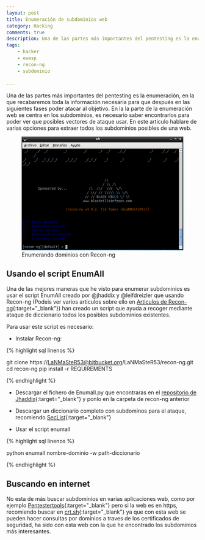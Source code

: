 ```yaml
---
layout: post
title: Enumeración de subdominios web
category: Hacking
comments: true
description: Una de las partes más importantes del pentesting es la enumeración, en la que recabaremos toda la información necesaria para que después en las siguientes fases poder atacar al objetivo. En la la parte de la enumeración web se centra en los subdominios, es necesario saber encontrarlos para poder ver que posibles vectores de ataque usar.  En este articulo hablare de varias opciones para extraer todos los subdominios posibles de una web.
tags:   
    - hacker
    - owasp    
    - recon-ng
    - subdominio

---
```


Una de las partes más importantes del pentesting es la enumeración, en la que recabaremos toda la información necesaria para que después en las siguientes fases poder atacar al objetivo. En la la parte de la enumeración web se centra en los subdominios, es necesario saber encontrarlos para poder ver que posibles vectores de ataque usar.  En este articulo hablare de varias opciones para extraer todos los subdominios posibles de una web.

<figure>
<img alt="Enumerando dominios con recon-ng" src="/resources/images/recon-ng-inicio.png"/>
<figcaption>
Enumerando dominios con Recon-ng
</figcaption>
</figure>



## Usando el script EnumAll

Una de las mejores maneras que he visto para enumerar subdominios es usar el script EnumAll creado por @jhaddix y @leifdreizler que usando Recon-ng (Podeis ver varios articulos sobre ello en [Articulos de Recon-ng](http://www.h1rd.com/tags/recon-ng.html){:target="_blank"}) han creado un script que ayuda a recoger mediante ataque de diccionario todos los posibles subdominios existentes.

Para usar este script es necesario:

* Instalar Recon-ng:

{% highlight sql linenos %}

git clone https://LaNMaSteR53@bitbucket.org/LaNMaSteR53/recon-ng.git
cd recon-ng
pip install -r REQUIREMENTS

{% endhighlight %}

* Descargar el fichero de Enumall.py que encontraras en el [repositorio de Jhaddix](https://github.com/jhaddix/domain){:target="_blank"} y ponlo en la carpeta de recon-ng anterior

* Descargar un diccionario completo con subdominos para el ataque, recomiendo [SecList](https://github.com/danielmiessler/SecLists/blob/master/Discovery/DNS/sortedcombied-knock-dnsrecon-fierce-reconng.txt){:target="_blank"}

* Usar el script enumall

{% highlight sql linenos %}

python enumall nombre-dominio -w path-diccionario

{% endhighlight %}

## Buscando en internet

No esta de más buscar subdominios en varias aplicaciones web, como por ejemplo [Pentestertools](https://pentest-tools.com/information-gathering/find-subdomains-of-domain){:target="_blank"} pero si la web es en https, recomiendo buscar en [crt.sh](https://crt.sh/){:target="_blank"} ya que con esta web se pueden hacer consultas por dominios a traves de los certificados de seguridad, ha sido con esta web con la que he encontrado los subdominios más interesantes.




